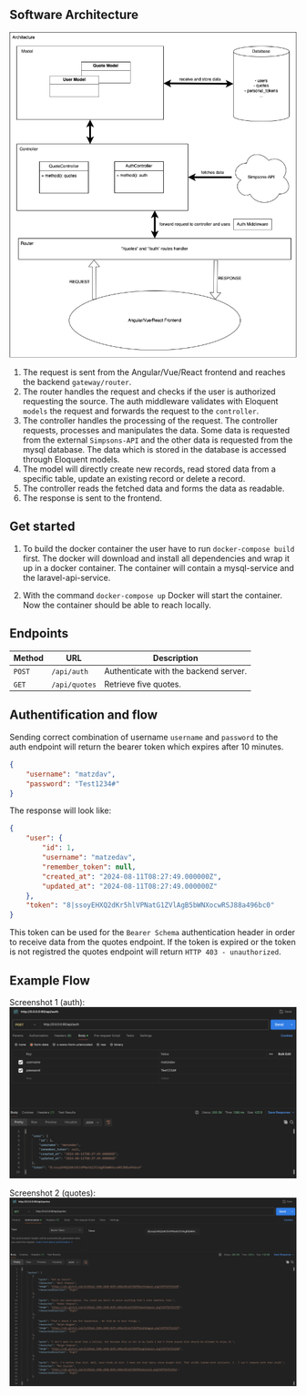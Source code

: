 ## Software Architecture

![alt text](https://github.com/matzedav/challenge-hanseatic/blob/main/images/Architecture.png?raw=true)

1. The request is sent from the Angular/Vue/React frontend and reaches the backend `gateway/router`. 
2. The router handles the request and checks if the user is authorized requesting the source. The auth middleware validates with Eloquent `models` the request and forwards the request to the `controller`. 
3. The controller handles the processing of the request. The controller requests, processes and manipulates the data. Some data is requested from the external `Simpsons-API` and the other data is requested from the mysql database. The data which is stored in the database is accessed through Eloquent models. 
4. The model will directly create new records, read stored data from a specific table, update an existing record or delete a record.
5. The controller reads the fetched data and forms the data as readable.
6. The response is sent to the frontend. 

## Get started

1. To build the docker container the user have to run `docker-compose build` first. The docker will download and install all dependencies and wrap it up in a docker container. The container will contain a mysql-service and the laravel-api-service. 

2. With the command `docker-compose up` Docker will start the container. Now the container should be able to reach locally.

## Endpoints

| Method   | URL           | Description                           | 
| -------- | ------------- |-------------------------------------- |
| `POST`   | `/api/auth`   | Authenticate with the backend server. |
| `GET`    | `/api/quotes` | Retrieve five quotes.                 |

## Authentification and flow

Sending correct combination of username `username` and `password` to the auth endpoint will return the bearer token which expires after 10 minutes.

```json
{
    "username": "matzdav",
    "password": "Test1234#"    
}
```

The response will look like:
```json
{
    "user": {
        "id": 1,
        "username": "matzedav",
        "remember_token": null,
        "created_at": "2024-08-11T08:27:49.000000Z",
        "updated_at": "2024-08-11T08:27:49.000000Z"
    },
    "token": "8|ssoyEHXQ2dKr5hlVPNatG1ZVlAgB5bWNXocwRSJ88a496bc0"
}
```

This token can be used for the `Bearer Schema` authentication header in order to receive data from the quotes endpoint. If the token is expired or the token is not registred the quotes endpoint will return `HTTP 403 - unauthorized`.


## Example Flow

Screenshot 1 (auth):
![alt text](https://github.com/matzedav/challenge-hanseatic/blob/main/images/POST_auth.png?raw=true)

Screenshot 2 (quotes):
![alt text](https://github.com/matzedav/challenge-hanseatic/blob/main/images/GET_quotes.png?raw=true)

